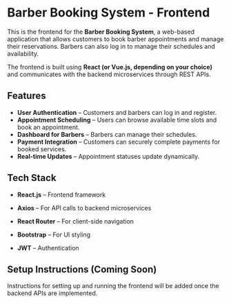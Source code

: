 **Barber Booking System - Frontend**
=========================================

This is the frontend for the **Barber Booking System**, a web-based application that allows customers to book barber appointments and manage their reservations. Barbers can also log in to manage their schedules and availability.

The frontend is built using **React (or Vue.js, depending on your choice)** and communicates with the backend microservices through REST APIs.

**Features**
------------

* **User Authentication** – Customers and barbers can log in and register.
* **Appointment Scheduling** – Users can browse available time slots and book an appointment.
* **Dashboard for Barbers** – Barbers can manage their schedules.
* **Payment Integration** – Customers can securely complete payments for booked services.
* **Real-time Updates** – Appointment statuses update dynamically.

**Tech Stack**
--------------

*   **React.js** – Frontend framework
    
*   **Axios** – For API calls to backend microservices
    
*   **React Router** – For client-side navigation
    
*   **Bootstrap** – For UI styling
    
*   **JWT** – Authentication
    


**Setup Instructions (Coming Soon)**
------------------------------------

Instructions for setting up and running the frontend will be added once the backend APIs are implemented.